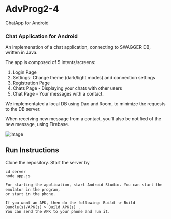 # AdvProg2-4
ChatApp for Android

### Chat Application for Android

An implemenation of a chat application, connecting to SWAGGER DB, written in Java.

The app is composed of 5 intents/screens:
1) Login Page
2) Settings: Change theme (dark/light modes) and connection settings
3) Registration Page
4) Chats Page - Displaying your chats with other users
5) Chat Page - Your messages with a contact.

We implementated a local DB using Dao and Room, to minimize the requests to the DB server.

When receiving new message from a contact, you'll also be notified of the new message, using Firebase.

![image](https://github.com/GLPRL/AdvProg2-4/assets/116657293/a596ddb8-7148-494b-9e3d-e47b3dd4ea0d)


## Run Instructions
Clone the repository.
Start the server by 

``` cd web
cd server
node app.js

For starting the application, start Android Studio. You can start the emulator in the program,
or start in the phone.

If you want an APK, then do the following: Build -> Build Bundle(s)/APK(s) > Build APK(s) .
You can send the APK to your phone and run it.
